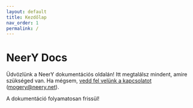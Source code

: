 ```yaml
---
layout: default
title: Kezdőlap
nav_order: 1
permalink: /
---
```


# NeerY Docs

Üdvözlünk a NeerY dokumentációs oldalán! Itt megtalálsz mindent, amire szükséged van. Ha mégsem, [vedd fel velünk a kapcsolatot](mailto:mogery@neery.net) (mogery@neery.net).

A dokumentáció folyamatosan frissül!